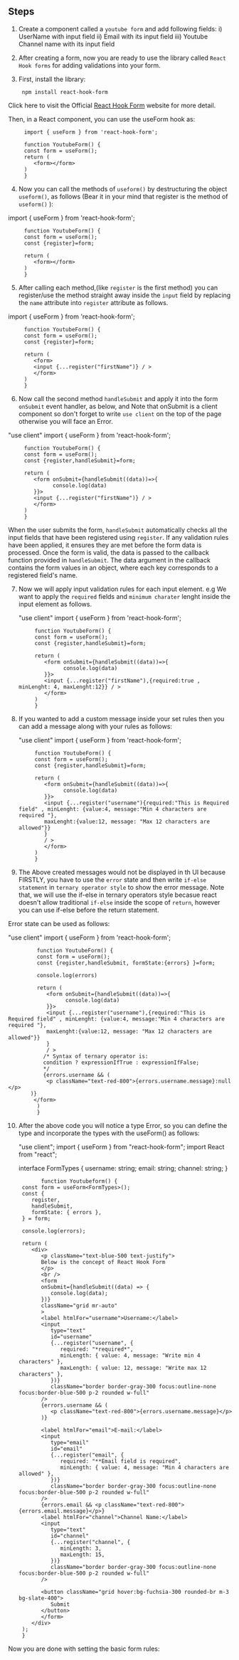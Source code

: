 ## Steps

1. Create a component called a `youtube form` and add following fields:
   i) UserName with input field
   ii) Email with its input field
   iii) Youtube Channel name with its input field

2. After creating a form, now you are ready to use the library called `React Hook forms` for adding validations into your form.

3. First, install the library:

   ` npm install react-hook-form`

Click here to visit the Official [React Hook Form](https://www.react-hook-form.com/) website for more detail.

Then, in a React component, you can use the useForm hook as:

         import { useForm } from 'react-hook-form';

         function YoutubeForm() {
         const form = useForm();
         return (
            <form></form>
         )
         }

4. Now you can call the methods of `useform()` by destructuring the object `useform()`, as follows
   (Bear it in your mind that register is the method of `useform()` ):

import { useForm } from 'react-hook-form';

         function YoutubeForm() {
         const form = useForm();
         const {register}=form;

         return (
            <form></form>
         )
         }

5. After calling each method,(like `register` is the first method) you can register/use the method straight away inside the `input` field by replacing the `name` attribute into `register` attribute as follows.

import { useForm } from 'react-hook-form';

         function YoutubeForm() {
         const form = useForm();
         const {register}=form;

         return (
            <form>
            <input {...register("firstName")} / >
            </form>
         )
         }

6. Now call the second method `handleSubmit` and apply it into the form `onSubmit` event handler, as below, and Note that onSubmit is a client component so don't forget to write `use client` on the top of the page otherwise you will face an Error.

"use client"
import { useForm } from 'react-hook-form';

         function YoutubeForm() {
         const form = useForm();
         const {register,handleSubmit}=form;

         return (
            <form onSubmit={handleSubmit((data))=>{
                  console.log(data)
            }}>
            <input {...register("firstName")} / >
            </form>
         )
         }

When the user submits the form, `handleSubmit` automatically checks all the input fields that have been registered using `register`. If any validation rules have been applied, it ensures they are met before the form data is processed.
Once the form is valid, the data is passed to the callback function provided in `handleSubmit`. The data argument in the callback contains the form values in an object, where each key corresponds to a registered field's name.

7.  Now we will apply input validation rules for each input element. e.g We want to apply the `required` fields and `minimum charater` lenght inside the input element as follows.

    "use client"
    import { useForm } from 'react-hook-form';

             function YoutubeForm() {
             const form = useForm();
             const {register,handleSubmit}=form;

             return (
                <form onSubmit={handleSubmit((data))=>{
                      console.log(data)
                }}>
                <input {...register("firstName"),{required:true , minLenght: 4, maxLenght:12}} / >
                </form>
             )
             }

8.  If you wanted to add a custom message inside your set rules then you can add a message along with your rules as follows:

    "use client"
    import { useForm } from 'react-hook-form';

             function YoutubeForm() {
             const form = useForm();
             const {register,handleSubmit}=form;

             return (
                <form onSubmit={handleSubmit((data))=>{
                      console.log(data)
                }}>
                <input {...register("username"){required:"This is Required field" , minLenght: {value:4, message:"Min 4 characters are required "},
                maxLenght:{value:12, message: "Max 12 characters are allowed"}}
                }
                / >
                </form>
             )
             }

9.  The Above created messages would not be displayed in th UI because FIRSTLY, you have to use the `error` state and then write `if-else statement` in `ternary operator style` to show the error message. Note that, we will use the if-else in ternary operators style becasue react doesn't allow traditional `if-else` inside the scope of `return`, however you can use if-else before the return statement.

Error state can be used as follows:

"use client"
import { useForm } from 'react-hook-form';

             function YoutubeForm() {
             const form = useForm();
             const {register,handleSubmit, formState:{errors} }=form;

             console.log(errors)

             return (
                <form onSubmit={handleSubmit((data))=>{
                      console.log(data)
                }}>
                <input {...register("username"),{required:"This is Required field" , minLenght: {value:4, message:"Min 4 characters are required "},
                maxLenght:{value:12, message: "Max 12 characters are allowed"}}
                }
                / >
               /* Syntax of ternary operator is:
               condition ? expressionIfTrue : expressionIfFalse;
               */
               {errors.username && (
                <p className="text-red-800">{errors.username.message}:null </p>
           )}
            </form>
             )
             }

10. After the above code you will notice a type Error, so you can define the type and incorporate the types with the useForm() as follows:

    "use client";
    import { useForm } from "react-hook-form";
    import React from "react";

    interface FormTypes {
    username: string;
    email: string;
    channel: string;
    }

               function Youtubeform() {
         const form = useForm<FormTypes>();
         const {
            register,
            handleSubmit,
            formState: { errors },
         } = form;

         console.log(errors);

         return (
            <div>
               <p className="text-blue-500 text-justify">
               Below is the concept of React Hook Form
               </p>
               <br />
               <form
               onSubmit={handleSubmit((data) => {
                  console.log(data);
               })}
               className="grid mr-auto"
               >
               <label htmlFor="username">Username:</label>
               <input
                  type="text"
                  id="username"
                  {...register("username", {
                     required: "*required*",
                     minLength: { value: 4, message: "Write min 4 characters" },
                     maxLength: { value: 12, message: "Write max 12 characters" },
                  })}
                  className="border border-gray-300 focus:outline-none focus:border-blue-500 p-2 rounded w-full"
               />
               {errors.username && (
                  <p className="text-red-800">{errors.username.message}</p>
               )}

               <label htmlFor="email">E-mail:</label>
               <input
                  type="email"
                  id="email"
                  {...register("email", {
                     required: "**Email field is required",
                     minLength: { value: 4, message: "Min 4 characters are allowed" },
                  })}
                  className="border border-gray-300 focus:outline-none focus:border-blue-500 p-2 rounded w-full"
               />
               {errors.email && <p className="text-red-800">{errors.email.message}</p>}
               <label htmlFor="channel">Channel Name:</label>
               <input
                  type="text"
                  id="channel"
                  {...register("channel", {
                     minLength: 3,
                     maxLength: 15,
                  })}
                  className="border border-gray-300 focus:outline-none focus:border-blue-500 p-2 rounded w-full"
               />

               <button className="grid hover:bg-fuchsia-300 rounded-br m-3 bg-slate-400">
                  Submit
               </button>
               </form>
            </div>
         );
         }

Now you are done with setting the basic form rules:
